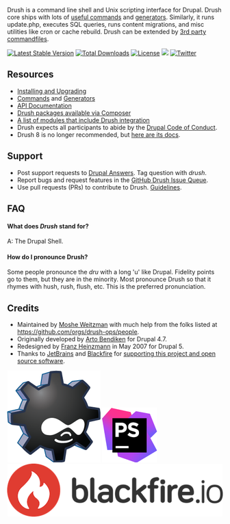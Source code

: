Drush is a command line shell and Unix scripting interface for Drupal. Drush core ships with lots of [useful commands](commands/all.md) and [generators](generators/all.md). Similarly, it runs update.php, executes SQL queries, runs content  migrations, and misc utilities like cron or cache rebuild. Drush can be extended by [3rd party commandfiles](https://www.drupal.org/project/project_module?f[2]=im_vid_3%3A4654).

[![Latest Stable Version](https://poser.pugx.org/drush/drush/v/stable.png)](https://packagist.org/packages/drush/drush) [![Total Downloads](https://poser.pugx.org/drush/drush/downloads.png)](https://packagist.org/packages/drush/drush) [![License](https://poser.pugx.org/drush/drush/license.png)](https://packagist.org/packages/drush/drush) <a href="https://circleci.com/gh/drush-ops/drush"><img src="https://circleci.com/gh/drush-ops/drush.svg?style=shield"></a> [![Twitter](https://img.shields.io/badge/Twitter-%40DrushCli-blue.svg)](https://twitter.com/intent/user?screen_name=DrushCli)

Resources
-----------
* [Installing and Upgrading](install.md)
* [Commands](commands/all.md) and [Generators](generators/all.md)
* [API Documentation](https://www.drush.org/api)
* [Drush packages available via Composer](https://packagist.org/search/?type=drupal-drush)
* [A list of modules that include Drush integration](https://www.drupal.org/project/project_module?f[2]=im_vid_3%3A4654&solrsort=ds_project_latest_release+desc)
* Drush expects all participants to abide by the [Drupal Code of Conduct](https://www.drupal.org/dcoc).
* Drush 8 is no longer recommended, but [here are its docs](https://docs.drush.org/en/8.x/install/).

Support
-----------
* Post support requests to [Drupal Answers](http://drupal.stackexchange.com/questions/tagged/drush). Tag question with _drush_.
* Report bugs and request features in the [GitHub Drush Issue Queue](https://github.com/drush-ops/drush/issues).
* Use pull requests (PRs) to contribute to Drush. [Guidelines](contribute/CONTRIBUTING.md).

FAQ
------

#### What does *Drush* stand for?
A: The Drupal Shell.

#### How do I pronounce Drush?
Some people pronounce the *dru* with a long 'u' like Dr*u*pal. Fidelity points
go to them, but they are in the minority. Most pronounce Drush so that it
rhymes with hush, rush, flush, etc. This is the preferred pronunciation.

Credits
-----------

* Maintained by [Moshe Weitzman](http://drupal.org/moshe) with much help from the folks listed at https://github.com/orgs/drush-ops/people.
* Originally developed by [Arto Bendiken](http://bendiken.net) for Drupal 4.7.
* Redesigned by [Franz Heinzmann](http://unbiskant.org) in May 2007 for Drupal 5.
* Thanks to [JetBrains](https://www.jetbrains.com) and [Blackfire](https://www.blackfire.io) for [supporting this project and open source software](https://www.jetbrains.com/buy/opensource/).

![Drush Logo](drush_logo-black.png)
[![PhpStorm Logo](misc/icon_PhpStorm.png)](https://www.jetbrains.com/phpstorm/)
[![Blackfire.io Logo](misc/icon_Blackfireio.png)](https://www.blackfire.io)
